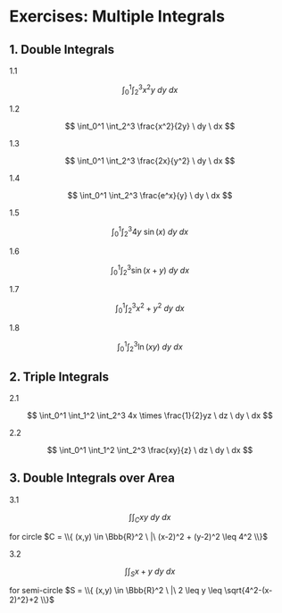 # Exercises: Multiple Integrals

## 1. Double Integrals

1.1

$$
\int_0^1 \int_2^3 x^2y \ dy \ dx
$$

1.2

$$
\int_0^1 \int_2^3 \frac{x^2}{2y} \ dy \ dx
$$

1.3

$$
\int_0^1 \int_2^3 \frac{2x}{y^2} \ dy \ dx
$$

1.4

$$
\int_0^1 \int_2^3 \frac{e^x}{y} \ dy \ dx
$$

1.5

$$
\int_0^1 \int_2^3 4y\ \sin(x) \ dy \ dx
$$

1.6

$$
\int_0^1 \int_2^3 \sin(x+y) \ dy \ dx
$$

1.7

$$
\int_0^1 \int_2^3 x^2+y^2 \ dy \ dx
$$

1.8

$$
\int_0^1 \int_2^3 \ln(xy) \ dy \ dx
$$

## 2. Triple Integrals

2.1

$$
\int_0^1 \int_1^2 \int_2^3
4x \times \frac{1}{2}yz
\ dz \ dy \ dx
$$

2.2

$$
\int_0^1 \int_1^2 \int_2^3
\frac{xy}{z}
\ dz \ dy \ dx
$$

## 3. Double Integrals over Area

3.1

$$
\int \int_C xy \ dy \ dx
$$

 for circle $C = \\{ (x,y) \in \Bbb{R}^2 \ |\ (x-2)^2 + (y-2)^2 \leq 4^2 \\}$

3.2

$$
\int \int_S x+y \ dy \ dx
$$

for semi-circle $S = \\{ (x,y) \in \Bbb{R}^2 \ |\ 2 \leq y \leq \sqrt{4^2-(x-2)^2}+2 \\}$
